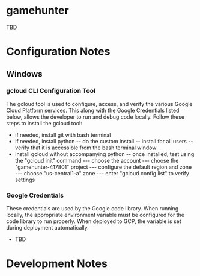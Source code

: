 # gamehunter
TBD

# Configuration Notes
## Windows
### gcloud CLI Configuration Tool
The gcloud tool is used to configure, access, and verify the various Google Cloud Platform services. This along with the Google Credentials listed below, allows the developer to run and debug code locally. Follow these steps to install the gcloud tool:

- if needed, install git with bash terminal 
- if needed, install python 
-- do the custom install 
-- install for all users 
-- verify that it is accessible from the bash terminal window 
- install gcloud without accompanying python 
--  once installed, test using the "gcloud init" command 
--- choose the account 
--- choose the "gamehunter-417801" project 
--- configure the default region and zone 
--- choose "us-central1-a" zone 
--- enter "gcloud config list" to verify settings 

### Google Credentials
These credentials are used by the Google code library. When running locally, the appropriate environment variable must be configured for the code library to run properly. When deployed to GCP, the variable is set during deployment automatically. 

- TBD 

# Development Notes

